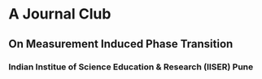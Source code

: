 # A Journal Club
## On Measurement Induced Phase Transition

### Indian Institue of Science Education & Research (IISER) Pune
